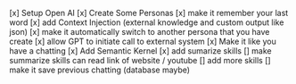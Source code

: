 [x] Setup Open AI
[x] Create Some Personas
[x] make it remember your last word
[x] add Context Injection (external knowledge and custom output like json)
[x] make it automatically switch to another persona that you have create
[x] allow GPT to initiate call to external system
[x] Make it like you have a chatting
[x] Add Semantic Kernel
[x] add sumarize skills
[] make summarize skills can read link of website / youtube
[] add more skills
[] make it save previous chatting (database maybe)